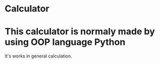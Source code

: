 # Calculator
# This calculator is normaly made by using OOP language Python
It's works in general calculation.
